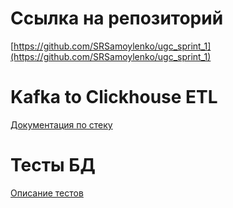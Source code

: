 # Ссылка на репозиторий
[https://github.com/SRSamoylenko/ugc_sprint_1](https://github.com/SRSamoylenko/ugc_sprint_1)

# Kafka to Clickhouse ETL

[Документация по стеку](etl/README.md)

# Тесты БД
[Описание тестов](test_db/README.md)
